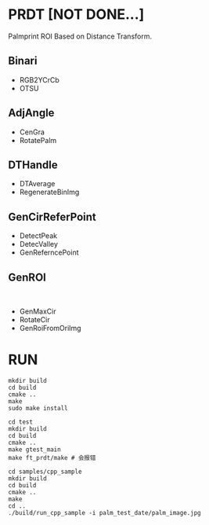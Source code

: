 # PRDT [NOT DONE...]

Palmprint ROI Based on Distance Transform.

## Binari

- RGB2YCrCb
- OTSU

## AdjAngle

- CenGra
- RotatePalm

## DTHandle

- DTAverage
- RegenerateBinImg
 
## GenCirReferPoint

- DetectPeak
- DetecValley
- GenReferncePoint

## GenROI
 
- GenMaxCir
- RotateCir
- GenRoiFromOriImg

# RUN

```
mkdir build
cd build
cmake ..
make
sudo make install
```

```
cd test
mkdir build
cd build
cmake ..
make gtest_main
make ft_prdt/make # 会报错
```

```
cd samples/cpp_sample
mkdir build
cd build
cmake ..
make
cd ..
./build/run_cpp_sample -i palm_test_date/palm_image.jpg
```